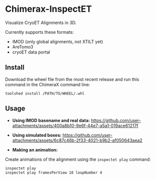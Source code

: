 # Chimerax-InspectET

Visualize CryoET Alignments in 3D.

Currently supports these formats:
- IMOD (only global alignments, not XTILT yet)
- AreTomo3
- cryoET data portal

## Install

Download the wheel file from the most recent release and run this command in the ChimeraX command line:

```
toolshed install /PATH/TO/WHEEL/.whl
```

## Usage

- **Using IMOD basename and real data:**
https://github.com/user-attachments/assets/400a8b10-9e6f-44e7-a5a1-019ace61217f

- **Using simulated boxes:**
https://github.com/user-attachments/assets/6c87c46b-2f33-4021-b9b2-af050643aea2

- **Making an animation:**

Create animations of the alignment using the `inspectet play` command:

```
inspectet play
inspectet play framesPerView 10 loopNumber 4
```

  




